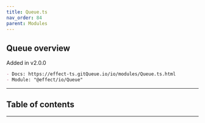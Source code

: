 ```yaml
---
title: Queue.ts
nav_order: 84
parent: Modules
---
```


## Queue overview

Added in v2.0.0

```md
- Docs: https://effect-ts.gitQueue.io/io/modules/Queue.ts.html
- Module: "@effect/io/Queue"
```

---

<h2 class="text-delta">Table of contents</h2>

---
